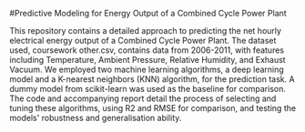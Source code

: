 #Predictive Modeling for Energy Output of a Combined Cycle Power Plant

This repository contains a detailed approach to predicting the net hourly electrical energy output of a Combined Cycle Power Plant. The dataset used, coursework other.csv, contains data from 2006-2011, with features including Temperature, Ambient Pressure, Relative Humidity, and Exhaust Vacuum. We employed two machine learning algorithms, a deep learning model and a K-nearest neighbors (KNN) algorithm, for the prediction task. A dummy model from scikit-learn was used as the baseline for comparison. The code and accompanying report detail the process of selecting and tuning these algorithms, using R2 and RMSE for comparison, and testing the models' robustness and generalisation ability.
